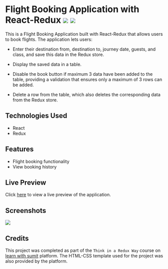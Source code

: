# Flight Booking Application with React-Redux ![](https://img.shields.io/badge/React-20232A?style=for-the-badge&logo=react&logoColor=61DAFB) ![](https://img.shields.io/badge/Redux-593D88?style=for-the-badge&logo=redux&logoColor=white)

This is a Flight Booking Application built with React-Redux that allows users to book flights. The application lets users:

- Enter their destination from, destination to, journey date, guests, and class, and save this data in the Redux store.

- Display the saved data in a table.

- Disable the book button if maximum 3 data have been added to the table, providing a validation that ensures only a maximum of 3 rows can be added.

- Delete a row from the table, which also deletes the corresponding data from the Redux store.

## Technologies Used

- React
- Redux

## Features

- Flight booking functionality
- View booking history

## Live Preview

Click [here](https://scoreboard-js-redux-by-adnan-sarkar.netlify.app/) to view a live preview of the application.

## Screenshots

![](flight-booking-application-with-react-redux.png)

## Credits

This project was completed as part of the `Think in a Redux Way` course on [learn with sumit](https://learnwithsumit.com/) platform. The HTML-CSS template used for the project was also provided by the platform.
